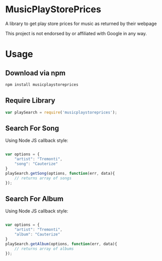 # MusicPlayStorePrices

A library to get play store prices for music as returned by their webpage

This project is not endorsed by or affiliated with Google in any way.

# Usage

## Download via npm

```javascript
npm install musicplaystoreprices
```

## Require Library

```javascript
var playSearch = require('musicplaystoreprices');
```

## Search For Song

Using Node JS callback style:

```javascript

var options = {
	"artist": "Tremonti",
	"song": "Cauterize"
}
playSearch.getSong(options, function(err, data){
	// returns array of songs
});

```

## Search For Album

Using Node JS callback style:

```javascript

var options = {
	"artist": "Tremonti",
	"album": "Cauterize"
}
playSearch.getAlbum(options, function(err, data){
	// returns array of albums
});

```
